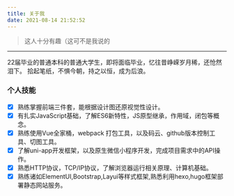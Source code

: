 ```yaml
---
title: 关于我
date: 2021-08-14 21:52:52
---
```



> 这人十分有趣（这可不是我说的

------

22届毕业的普通本科的普通大学生，即将面临毕业，忆往昔峥嵘岁月稀，还怆然泪下。
拾起笔纸，不惧今朝，持之以恒，成为后浪。

###  个人技能

- [x] 熟练掌握前端三件套，能根据设计图还原视觉性设计。
- [x] 有扎实JavaScript基础，了解ES6新特性，JS原型继承，作用域，闭包等概念。
- [x] 熟练使用Vue全家桶，webpack 打包工具，以及码云、github版本控制工具、切图工具。
- [x] 了解uni-app开发框架，以及原生微信小程序开发，完成项目需求中的API操作。
- [x] 熟悉HTTP协议，TCP/IP协议，了解浏览器运行相关原理、计算机基础。
- [x] 熟练诸如ElementUI,Bootstrap,Layui等样式框架,熟悉利用hexo,hugo框架部署静态网站服务。